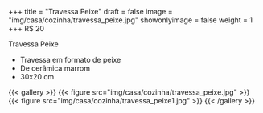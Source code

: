 +++
title = "Travessa Peixe"
draft = false
image = "img/casa/cozinha/travessa_peixe.jpg"
showonlyimage = false
weight = 1
+++
<span class="price">R$ 20</span>

<!--more-->

Travessa Peixe	

- Travessa em formato de peixe
- De cerâmica marrom
- 30x20 cm


{{< gallery >}}
{{< figure src="img/casa/cozinha/travessa_peixe.jpg" >}}
{{< figure src="img/casa/cozinha/travessa_peixe1.jpg" >}}
{{< /gallery >}}

